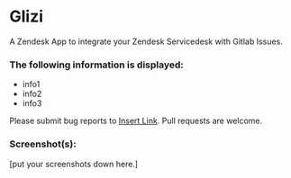 # Glizi

A Zendesk App to integrate your Zendesk Servicedesk with Gitlab Issues.

### The following information is displayed:

* info1
* info2
* info3

Please submit bug reports to [Insert Link](). Pull requests are welcome.

### Screenshot(s):
[put your screenshots down here.]
